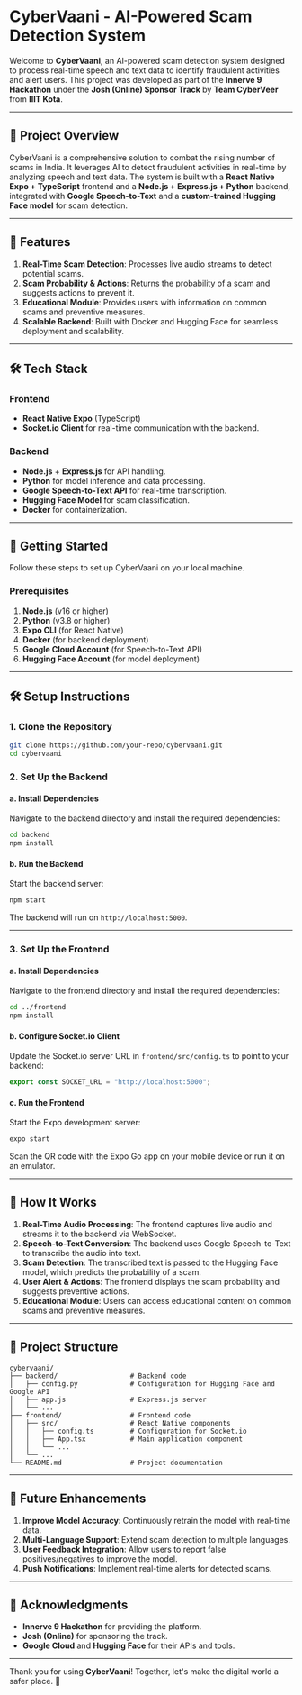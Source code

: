 # CyberVaani - AI-Powered Scam Detection System

Welcome to **CyberVaani**, an AI-powered scam detection system designed to process real-time speech and text data to identify fraudulent activities and alert users. This project was developed as part of the **Innerve 9 Hackathon** under the **Josh (Online) Sponsor Track** by **Team CyberVeer** from **IIIT Kota**.

---

## 🚀 Project Overview

CyberVaani is a comprehensive solution to combat the rising number of scams in India. It leverages AI to detect fraudulent activities in real-time by analyzing speech and text data. The system is built with a **React Native Expo + TypeScript** frontend and a **Node.js + Express.js + Python** backend, integrated with **Google Speech-to-Text** and a **custom-trained Hugging Face model** for scam detection.

---

## 🔧 Features

1. **Real-Time Scam Detection**: Processes live audio streams to detect potential scams.
2. **Scam Probability & Actions**: Returns the probability of a scam and suggests actions to prevent it.
3. **Educational Module**: Provides users with information on common scams and preventive measures.
4. **Scalable Backend**: Built with Docker and Hugging Face for seamless deployment and scalability.

---

## 🛠️ Tech Stack

### Frontend

- **React Native Expo** (TypeScript)
- **Socket.io Client** for real-time communication with the backend.

### Backend

- **Node.js** + **Express.js** for API handling.
- **Python** for model inference and data processing.
- **Google Speech-to-Text API** for real-time transcription.
- **Hugging Face Model** for scam classification.
- **Docker** for containerization.

---

## 🚀 Getting Started

Follow these steps to set up CyberVaani on your local machine.

### Prerequisites

1. **Node.js** (v16 or higher)
2. **Python** (v3.8 or higher)
3. **Expo CLI** (for React Native)
4. **Docker** (for backend deployment)
5. **Google Cloud Account** (for Speech-to-Text API)
6. **Hugging Face Account** (for model deployment)

---

## 🛠️ Setup Instructions

### 1. Clone the Repository

```bash
git clone https://github.com/your-repo/cybervaani.git
cd cybervaani
```

### 2. Set Up the Backend

#### a. Install Dependencies

Navigate to the backend directory and install the required dependencies:

```bash
cd backend
npm install
```

#### b. Run the Backend

Start the backend server:

```bash
npm start
```

The backend will run on `http://localhost:5000`.

---

### 3. Set Up the Frontend

#### a. Install Dependencies

Navigate to the frontend directory and install the required dependencies:

```bash
cd ../frontend
npm install
```

#### b. Configure Socket.io Client

Update the Socket.io server URL in `frontend/src/config.ts` to point to your backend:

```typescript
export const SOCKET_URL = "http://localhost:5000";
```

#### c. Run the Frontend

Start the Expo development server:

```bash
expo start
```

Scan the QR code with the Expo Go app on your mobile device or run it on an emulator.

---

## 🎯 How It Works

1. **Real-Time Audio Processing**: The frontend captures live audio and streams it to the backend via WebSocket.
2. **Speech-to-Text Conversion**: The backend uses Google Speech-to-Text to transcribe the audio into text.
3. **Scam Detection**: The transcribed text is passed to the Hugging Face model, which predicts the probability of a scam.
4. **User Alert & Actions**: The frontend displays the scam probability and suggests preventive actions.
5. **Educational Module**: Users can access educational content on common scams and preventive measures.

---

## 📂 Project Structure

```
cybervaani/
├── backend/                  # Backend code
│   ├── config.py             # Configuration for Hugging Face and Google API
│   ├── app.js                # Express.js server
│   └── ...
├── frontend/                 # Frontend code
│   ├── src/                  # React Native components
│   │   ├── config.ts         # Configuration for Socket.io
│   │   ├── App.tsx           # Main application component
│   │   └── ...
│   └── ...
└── README.md                 # Project documentation
```

---

## 📝 Future Enhancements

1. **Improve Model Accuracy**: Continuously retrain the model with real-time data.
2. **Multi-Language Support**: Extend scam detection to multiple languages.
3. **User Feedback Integration**: Allow users to report false positives/negatives to improve the model.
4. **Push Notifications**: Implement real-time alerts for detected scams.

---

## 🙏 Acknowledgments

- **Innerve 9 Hackathon** for providing the platform.
- **Josh (Online)** for sponsoring the track.
- **Google Cloud** and **Hugging Face** for their APIs and tools.

---

Thank you for using **CyberVaani**! Together, let's make the digital world a safer place. 🚀
